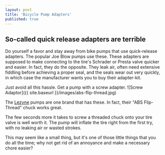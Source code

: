 ```yaml
---
layout: post
title: 'Bicycle Pump Adapters'
published: true
---
```


## So-called quick release adapters are terrible

Do yourself a favor and stay away from bike pumps that use quick-release adapters. The popular Joe Blow pumps use these. These adapters are supposed to make connecting to the tire's Schrader or Presta valve quicker and easier. In fact, they do the opposite. They leak air, often need extensive fiddling before achieving a proper seal, and the seals wear out very quickly, in which case the manufacturer wants you to buy their adapter-kit.

Just avoid all this hassle. Get a pump with a screw adapter. 
![Screw Adaptor]({{ site.baseurl }}/images/abs-flip-thread.jpg)

The [Lezyne](http://www.lezyne.com/products-floorpumps.php) pumps are one brand that has these. In fact, their "ABS Flip-Thread" chuck works great.

The few seconds more it takes to screw a threaded chuck onto your tire valve is well worth it. The pump will inflate the tire right from the first try, with no leaking air or wasted strokes.

This may seem like a small thing, but it's one of those little things that you do all the time; why not get rid of an annoyance and make a necessary chore easier?


